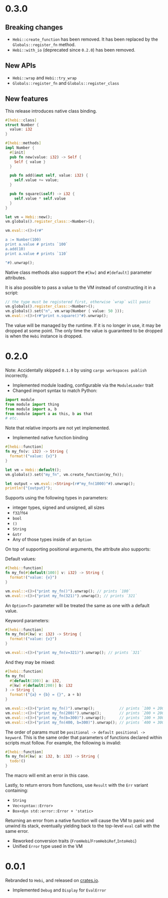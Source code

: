 # 0.3.0

## Breaking changes

- `Hebi::create_function` has been removed. It has been replaced by the `Globals::register_fn` method.
- `Hebi::with_io` (deprecated since `0.2.0`) has been removed.

## New APIs

- `Hebi::wrap` and `Hebi::try_wrap`
- `Globals::register_fn` and `Globals::register_class`

## New features

This release introduces native class binding.

```rust
#[hebi::class]
struct Number {
  value: i32
}

#[hebi::methods]
impl Number {
  #[init]
  pub fn new(value: i32) -> Self {
    Self { value }
  }

  pub fn add(&mut self, value: i32) {
    self.value += value;
  }

  pub fn square(&self) -> i32 {
    self.value * self.value
  }
}

let vm = Hebi::new();
vm.globals().register_class::<Number>();

vm.eval::<()>(r#"

a := Number(100)
print a.value # prints `100`
a.add(10)
print a.value # prints `110`

"#).unwrap();
```

Native class methods also support the `#[kw]` and `#[default]` parameter attributes.

It is also possible to pass a value to the VM instead of constructing it in a script:

```rust
// the type must be registered first, otherwise `wrap` will panic
vm.globals().register_class::<Number>();
vm.globals().set("n", vm.wrap(Number { value: 50 }));
vm.eval::<()>(r#"print n.square()"#).unwrap();
```

The value will be managed by the runtime. If it is no longer in use, it may be dropped at some point. The only time the value is guaranteed to be dropped is when the `Hebi` instance is dropped.

# 0.2.0

Note: Accidentally skipped `0.1.0` by using `cargo workspaces publish` incorrectly.

- Implemented module loading, configurable via the `ModuleLoader` trait
- Changed import syntax to match Python:

```python
import module
from module import thing
from module import a, b
from module import a as this, b as that
# etc.
```

Note that relative imports are not yet implemented.

- Implemented native function binding

```rust
#[hebi::function]
fn my_fn(v: i32) -> String {
  format!("value: {v}")
}

let vm = Hebi::default();
vm.globals().set("my_fn", vm.create_function(my_fn));

let output = vm.eval::<String>(r#"my_fn(1000)"#).unwrap();
println!("{output}");
```

Supports using the following types in parameters:
- integer types, signed and unsigned, all sizes
- `f32`/`f64`
- `bool`
- `()`
- `String`
- `&str`
- Any of those types inside of an `Option`

On top of supporting positional arguments, the attribute also supports:

Default values:
```rust
#[hebi::function]
fn my_fn(#[default(100)] v: i32) -> String {
  format!("value: {v}")
}

vm.eval::<()>("print my_fn()").unwrap(); // prints `100`
vm.eval::<()>("print my_fn(321)").unwrap(); // prints `321`
```

An `Option<T>` parameter will be treated the same as one with a default value.

Keyword parameters:
```rust
#[hebi::function]
fn my_fn(#[kw] v: i32) -> String {
  format!("value: {v}")
}

vm.eval::<()>("print my_fn(v=321)").unwrap(); // prints `321`
```

And they may be mixed:
```rust
#[hebi::function]
fn my_fn(
  #[default(100)] a: i32,
  #[kw] #[default(200)] b: i32
) -> String {
  format!("{a} + {b} = {}", a + b)
}

vm.eval::<()>("print my_fn()").unwrap();           // prints `100 + 200 = 300`
vm.eval::<()>("print my_fn(200)").unwrap();        // prints `200 + 200 = 400`
vm.eval::<()>("print my_fn(b=300)").unwrap();      // prints `100 + 300 = 400`
vm.eval::<()>("print my_fn(400, b=300)").unwrap(); // prints `400 + 300 = 700`
```

The order of params must be `positional -> default positional -> keyword`.
This is the same order that parameters of functions declared within scripts must follow.
For example, the following is invalid:
```rust
#[hebi::function]
fn my_fn(#[kw] a: i32, b: i32) -> String {
  todo!()
}
```
The macro will emit an error in this case.

Lastly, to return errors from functions, use `Result` with the `Err` variant containing:

- `String`
- `Vec<syntax::Error>`
- `Box<dyn std::error::Error + 'static>`

Returning an error from a native function will cause the VM to panic and unwind its stack,
eventually yielding back to the top-level `eval` call with the same error.

- Reworked conversion traits (`FromHebi`/`FromHebiRef`,`IntoHebi`)
- Unified `Error` type used in the VM

# 0.0.1

Rebranded to `Hebi`, and released on [crates.io](https://crates.io/).

- Implemented `Debug` and `Display` for `EvalError`
